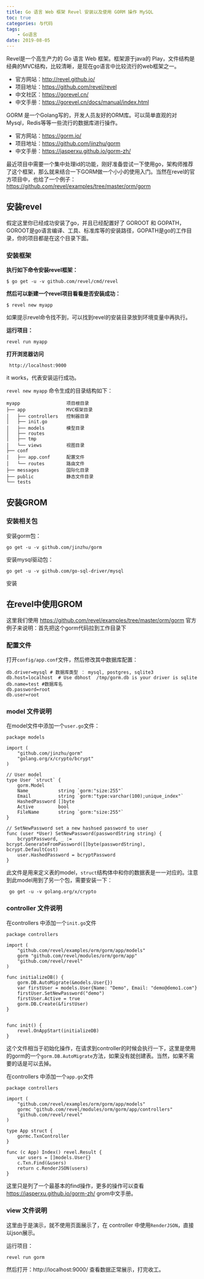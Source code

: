 ```yaml
---
title: Go 语言 Web 框架 Revel 安装以及使用 GORM 操作 MySQL
toc: true
categories: 与代码
tags: 
	- Go语言
date: 2019-08-05
---
```


Revel是一个高生产力的 Go 语言 Web 框架。框架源于java的 Play，文件结构是经典的MVC结构，比较清晰，是现在go语言中比较流行的web框架之一。
 
- 官方网站：http://revel.github.io/
- 项目地址：https://github.com/revel/revel
- 中文社区：https://gorevel.cn/
- 中文手册：https://gorevel.cn/docs/manual/index.html

GORM 是一个Golang写的，开发人员友好的ORM库。可以简单直观的对 Mysql，Redis等等一些流行的数据库进行操作。

- 官方网站：https://gorm.io/
- 项目地址：https://github.com/jinzhu/gorm
- 中文手册：https://jasperxu.github.io/gorm-zh/

最近项目中需要一个集中处理id的功能，刚好准备尝试一下使用go，架构师推荐了这个框架，那么就来结合一下GORM做一个小小的使用入门。当然在revel的官方项目中，也给了一个例子：https://github.com/revel/examples/tree/master/orm/gorm

## 安装revel

假定这里你已经成功安装了go，并且已经配置好了 GOROOT 和 GOPATH，GOROOT是go语言编译、工具、标准库等的安装路径，GOPATH是go的工作目录，你的项目都是在这个目录下面。

### 安装框架

**执行如下命令安装revel框架：**
```
$ go get -u -v github.com/revel/cmd/revel
```
**然后可以新建一个revel项目看看是否安装成功：**
```
$ revel new myapp
```
如果提示revel命令找不到，可以找到revel的安装目录放到环境变量中再执行。

**运行项目：**
```
revel run myapp
```
**打开浏览器访问**
```
 http://localhost:9000
```
it works，代表安装运行成功。

`revel new myapp` 命令生成的目录结构如下：

```
myapp                 项目根目录
├── app               MVC框架目录
│   ├── controllers   控制器目录
│   ├── init.go
│   ├── models        模型目录
│   ├── routes
│   ├── tmp
│   └── views         视图目录
├── conf
│   ├── app.conf      配置文件
│   └── routes        路由文件
├── messages          国际化目录
├── public            静态文件目录
└── tests
```

## 安装GROM

### 安装相关包

安装gorm包：
```
go get -u -v github.com/jinzhu/gorm
```

安装mysql驱动包：
```
go get -u -v github.com/go-sql-driver/mysql
```

安装


## 在revel中使用GROM

这里我们使用 https://github.com/revel/examples/tree/master/orm/gorm 官方例子来说明：首先把这个gorm代码拉到工作目录下

### 配置文件

打开`config/app.conf`文件，然后修改其中数据库配置：
```
db.driver=mysql # 数据库类型 ： mysql, postgres, sqlite3
db.host=localhost  # Use dbhost  /tmp/gorm.db is your driver is sqlite
db.name=test #数据库名
db.password=root
db.user=root
```

### model 文件说明

在model文件中添加一个`user.go`文件：
```
package models

import (
	"github.com/jinzhu/gorm"
	"golang.org/x/crypto/bcrypt"
)

// User model
type User `struct` {
	gorm.Model
	Name           string `gorm:"size:255"`
	Email          string `gorm:"type:varchar(100);unique_index"`
	HashedPassword []byte
	Active         bool
	FileName       string `gorm:"size:255"`
}

// SetNewPassword set a new hashsed password to user
func (user *User) SetNewPassword(passwordString string) {
	bcryptPassword, _ := bcrypt.GenerateFromPassword([]byte(passwordString), bcrypt.DefaultCost)
	user.HashedPassword = bcryptPassword
}

```

此文件是用来定义表的model，`struct`结构体中和你的数据表是一一对应的。注意到此model用到了另一个包，需要安装一下：
```
 go get -u -v golang.org/x/crypto
```

### controller 文件说明

在controllers 中添加一个`init.go`文件
```
package controllers

import (
	"github.com/revel/examples/orm/gorm/app/models"
	gorm "github.com/revel/modules/orm/gorm/app"
	"github.com/revel/revel"
)

func initializeDB() {
	gorm.DB.AutoMigrate(&models.User{})
	var firstUser = models.User{Name: "Demo", Email: "demo@demo1.com"}
	firstUser.SetNewPassword("demo")
	firstUser.Active = true
	gorm.DB.Create(&firstUser)
}


func init() {
	revel.OnAppStart(initializeDB)
}
```
这个文件相当于初始化操作，在请求到controller的时候会执行一下，这里是使用的gorm的一个`gorm.DB.AutoMigrate`方法，如果没有就创建表。当然，如果不需要的话是可以去掉。

在controllers 中添加一个`app.go`文件
```
package controllers

import (
	"github.com/revel/examples/orm/gorm/app/models"
	gormc "github.com/revel/modules/orm/gorm/app/controllers"
	"github.com/revel/revel"
)

type App struct {
	gormc.TxnController
}

func (c App) Index() revel.Result {
	var users = []models.User{}
	c.Txn.Find(&users)
	return c.RenderJSON(users)
}

```

这里只是列了一个最基本的find操作，更多的操作可以查看 https://jasperxu.github.io/gorm-zh/ grom中文手册。

### view 文件说明

这里由于是演示，就不使用页面展示了，在 controller 中使用`RenderJSON`，直接以json展示。

运行项目：
```
revel run gorm
```

然后打开：http://localhost:9000/ 查看数据正常展示，打完收工。












